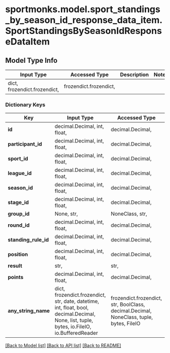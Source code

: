 # sportmonks.model.sport_standings_by_season_id_response_data_item.SportStandingsBySeasonIdResponseDataItem

## Model Type Info
Input Type | Accessed Type | Description | Notes
------------ | ------------- | ------------- | -------------
dict, frozendict.frozendict,  | frozendict.frozendict,  |  | 

### Dictionary Keys
Key | Input Type | Accessed Type | Description | Notes
------------ | ------------- | ------------- | ------------- | -------------
**id** | decimal.Decimal, int, float,  | decimal.Decimal,  |  | [optional] 
**participant_id** | decimal.Decimal, int, float,  | decimal.Decimal,  |  | [optional] 
**sport_id** | decimal.Decimal, int, float,  | decimal.Decimal,  |  | [optional] 
**league_id** | decimal.Decimal, int, float,  | decimal.Decimal,  |  | [optional] 
**season_id** | decimal.Decimal, int, float,  | decimal.Decimal,  |  | [optional] 
**stage_id** | decimal.Decimal, int, float,  | decimal.Decimal,  |  | [optional] 
**group_id** | None, str,  | NoneClass, str,  |  | [optional] 
**round_id** | decimal.Decimal, int, float,  | decimal.Decimal,  |  | [optional] 
**standing_rule_id** | decimal.Decimal, int, float,  | decimal.Decimal,  |  | [optional] 
**position** | decimal.Decimal, int, float,  | decimal.Decimal,  |  | [optional] 
**result** | str,  | str,  |  | [optional] 
**points** | decimal.Decimal, int, float,  | decimal.Decimal,  |  | [optional] 
**any_string_name** | dict, frozendict.frozendict, str, date, datetime, int, float, bool, decimal.Decimal, None, list, tuple, bytes, io.FileIO, io.BufferedReader | frozendict.frozendict, str, BoolClass, decimal.Decimal, NoneClass, tuple, bytes, FileIO | any string name can be used but the value must be the correct type | [optional]

[[Back to Model list]](../../README.md#documentation-for-models) [[Back to API list]](../../README.md#documentation-for-api-endpoints) [[Back to README]](../../README.md)

